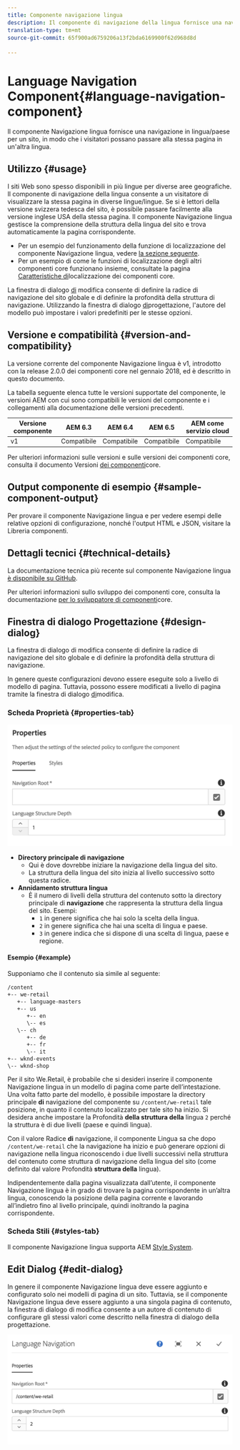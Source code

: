 ```yaml
---
title: Componente navigazione lingua
description: Il componente di navigazione della lingua fornisce una navigazione tra la lingua e il paese per un sito, in modo che i visitatori possano passare alla stessa pagina in un'impostazione internazionale diversa.
translation-type: tm+mt
source-git-commit: 65f900ad6759206a13f2bda6169900f62d968d8d

---
```



# Language Navigation Component{#language-navigation-component}

Il componente Navigazione lingua fornisce una navigazione in lingua/paese per un sito, in modo che i visitatori possano passare alla stessa pagina in un&#39;altra lingua.

## Utilizzo {#usage}

I siti Web sono spesso disponibili in più lingue per diverse aree geografiche. Il componente di navigazione della lingua consente a un visitatore di visualizzare la stessa pagina in diverse lingue/lingue. Se si è lettori della versione svizzera tedesca del sito, è possibile passare facilmente alla versione inglese USA della stessa pagina. Il componente Navigazione lingua gestisce la comprensione della struttura della lingua del sito e trova automaticamente la pagina corrispondente.

* Per un esempio del funzionamento della funzione di localizzazione del componente Navigazione lingua, vedere [la sezione seguente](#example).
* Per un esempio di come le funzioni di localizzazione degli altri componenti core funzionano insieme, consultate la pagina [Caratteristiche di](localization.md)localizzazione dei componenti core.

La finestra di dialogo [di](#edit-dialog) modifica consente di definire la radice di navigazione del sito globale e di definire la profondità della struttura di navigazione. Utilizzando la finestra di dialogo [di](#design-dialog)progettazione, l&#39;autore del modello può impostare i valori predefiniti per le stesse opzioni.

## Versione e compatibilità {#version-and-compatibility}

La versione corrente del componente Navigazione lingua è v1, introdotto con la release 2.0.0 dei componenti core nel gennaio 2018, ed è descritto in questo documento.

La tabella seguente elenca tutte le versioni supportate del componente, le versioni AEM con cui sono compatibili le versioni del componente e i collegamenti alla documentazione delle versioni precedenti.

| Versione componente | AEM 6.3 | AEM 6.4 | AEM 6.5 | AEM come servizio cloud |
|--- |--- |--- |--- |---|
| v1 | Compatibile | Compatibile | Compatibile | Compatibile |

Per ulteriori informazioni sulle versioni e sulle versioni dei componenti core, consulta il documento Versioni [dei componenti](versions.md)core.

## Output componente di esempio {#sample-component-output}

Per provare il componente Navigazione lingua e per vedere esempi delle relative opzioni di configurazione, nonché l&#39;output HTML e JSON, visitare la Libreria [](https://adobe.com/go/aem_cmp_library_langnav)componenti.

## Dettagli tecnici {#technical-details}

La documentazione tecnica più recente sul componente Navigazione lingua [è disponibile su GitHub](https://adobe.com/go/aem_cmp_tech_langnav_v1).

Per ulteriori informazioni sullo sviluppo dei componenti core, consulta la documentazione [per lo sviluppatore di componenti](developing.md)core.

## Finestra di dialogo Progettazione {#design-dialog}

La finestra di dialogo di modifica consente di definire la radice di navigazione del sito globale e di definire la profondità della struttura di navigazione.

In genere queste configurazioni devono essere eseguite solo a livello di modello di pagina. Tuttavia, possono essere modificati a livello di pagina tramite la finestra di dialogo [di](#edit-dialog)modifica.

### Scheda Proprietà {#properties-tab}

![](assets/screen_shot_2018-01-12at133642.png)

* **Directory principale di navigazione**
   * Qui è dove dovrebbe iniziare la navigazione della lingua del sito.
   * La struttura della lingua del sito inizia al livello successivo sotto questa radice.
* **Annidamento struttura lingua**
   * È il numero di livelli della struttura del contenuto sotto la directory principale di **navigazione** che rappresenta la struttura della lingua del sito. Esempi:
      * `1` in genere significa che hai solo la scelta della lingua.
      * `2` in genere significa che hai una scelta di lingua e paese.
      * `3` in genere indica che si dispone di una scelta di lingua, paese e regione.

#### Esempio {#example}

Supponiamo che il contenuto sia simile al seguente:

```
/content
+-- we-retail
   +-- language-masters
   +-- us
      +-- en
      \-- es
   \-- ch
      +-- de
      +-- fr
      \-- it
+-- wknd-events
\-- wknd-shop
```

Per il sito We.Retail, è probabile che si desideri inserire il componente Navigazione lingua in un modello di pagina come parte dell’intestazione. Una volta fatto parte del modello, è possibile impostare la directory principale **di** navigazione del componente su `/content/we-retail` tale posizione, in quanto il contenuto localizzato per tale sito ha inizio. Si desidera anche impostare la Profondità **della struttura della** lingua `2` perché la struttura è di due livelli (paese e quindi lingua).

Con il valore Radice **di** navigazione, il componente Lingua sa che dopo `/content/we-retail` che la navigazione ha inizio e può generare opzioni di navigazione nella lingua riconoscendo i due livelli successivi nella struttura del contenuto come struttura di navigazione della lingua del sito (come definito dal valore Profondità **struttura della** lingua).

Indipendentemente dalla pagina visualizzata dall’utente, il componente Navigazione lingua è in grado di trovare la pagina corrispondente in un’altra lingua, conoscendo la posizione della pagina corrente e lavorando all’indietro fino al livello principale, quindi inoltrando la pagina corrispondente.

### Scheda Stili {#styles-tab}

Il componente Navigazione lingua supporta AEM [Style System](authoring.md#component-styling).

## Edit Dialog {#edit-dialog}

In genere il componente Navigazione lingua deve essere aggiunto e configurato solo nei modelli di pagina di un sito. Tuttavia, se il componente Navigazione lingua deve essere aggiunto a una singola pagina di contenuto, la finestra di dialogo di modifica consente a un autore di contenuto di configurare gli stessi valori come descritto nella finestra di dialogo [](#design-dialog)della progettazione.

![](assets/screen_shot_2018-01-12at133353.png)
